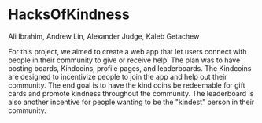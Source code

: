 # HacksOfKindness

Ali Ibrahim, Andrew Lin, Alexander Judge, Kaleb Getachew

For this project, we aimed to create a web app that let users connect with people in their community to give or receive help. 
The plan was to have posting boards, Kindcoins, profile pages, and leaderboards. The Kindcoins are designed to incentivize people
to join the app and help out their community. The end goal is to have the kind coins be redeemable for gift cards and promote
kindness throughout the community. The leaderboard is also another incentive for people wanting to be the "kindest" person in their
community. 
